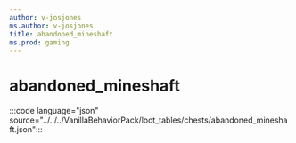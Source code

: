 ```yaml
---
author: v-josjones
ms.author: v-josjones
title: abandoned_mineshaft
ms.prod: gaming
---
```


# abandoned_mineshaft

:::code language="json" source="../../../VanillaBehaviorPack/loot_tables/chests/abandoned_mineshaft.json":::